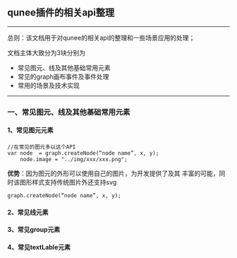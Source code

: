 <!--

 * @Author: jacob
 * @Date: 2020-10-10 16:04:53
 * @LastEditTime: 2020-10-12 14:27:49
 * @LastEditors: jacob
 * @Description:关于对qunee插件的不完全api整理
 * @copyright:北京肇煜宏泰信息科技有限公司 © algoblu
-->
## qunee插件的相关api整理
---------

总则：该文档用于对qunee的相关api的整理和一些场景应用的处理；

文档主体大致分为3块分别为
+ 常见图元、线及其他基础常用元素
+ 常见的graph画布事件及事件处理
+ 常用的场景及技术实现
-------
### 一、常见图元、线及其他基础常用元素
#### 1、常见图元元素
  

```
//在常见的图元多以这个API
var node  = graph.createNode(“node name”, x, y);
    node.image = "../img/xxx/xxx.png";
```
**优势**：因为图元的外形可以使用自己的图片，为开发提供了及其
       丰富的可能，同时该图形样式支持传统图片外还支持svg
```
graph.createNode(“node name”, x, y);
```

#### 2、常见线元素
#### 3、常见group元素
#### 4、常见textLable元素
